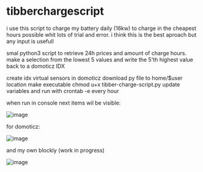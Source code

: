 # tibberchargescript
i use this script to charge my battery daily (16kw) to charge in the cheapest hours possible whit lots of trial and error. 
i think this is the best aproach but any input is usefull 

smal python3 script to retrieve 24h prices and amount of charge hours. make a selection from the lowest 5 values and write the 5'th highest value back to a domoticz IDX

create idx virtual sensors in domoticz
download py file to home/$user location 
make executable chmod u+x tibber-charge-script.py 
update variables and run with crontab -e every hour 

when run in console next items wil be visible:

![image](https://user-images.githubusercontent.com/61116413/212589356-58257172-fce0-4203-b38a-fb44637d1961.png)

for domoticz:

![image](https://user-images.githubusercontent.com/61116413/212589480-0270dcdd-ec2c-47e9-be63-342308ac7b11.png)

and my own blockly (work in progress)

![image](https://user-images.githubusercontent.com/61116413/212589984-0f0a5de5-a8f3-41ac-ba76-ad6ae08c9e09.png)

